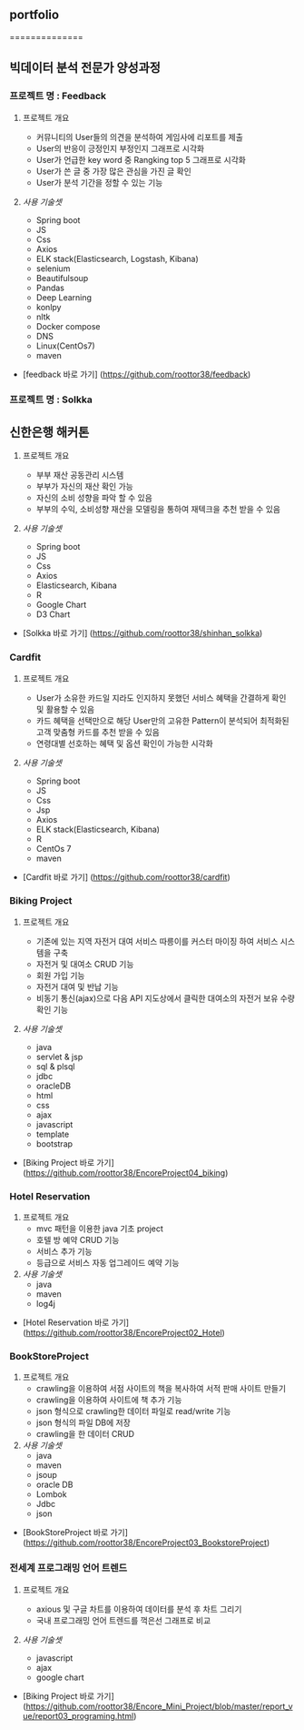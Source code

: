 ## portfolio
==============
## 빅데이터 분석 전문가 양성과정
### 프로젝트 명 : Feedback
   1. 프로젝트 개요
      - 커뮤니티의 User들의 의견을 분석하여 게임사에 리포트를 제출
      - User의 반응이 긍정인지 부정인지 그래프로 시각화
      - User가 언급한 key word 중 Rangking top 5 그래프로 시각화
      - User가 쓴 글 중 가장 많은 관심을 가진 글 확인
      - User가 분석 기간을 정할 수 있는 기능
      
   2. *사용 기술셋*
      - Spring boot
      - JS
      - Css
      - Axios
      - ELK stack(Elasticsearch, Logstash, Kibana)
      - selenium
      - Beautifulsoup
      - Pandas
      - Deep Learning
      - konlpy
      - nltk
      - Docker compose
      - DNS
      - Linux(CentOs7)
      - maven
      
   - [feedback 바로 가기] (https://github.com/roottor38/feedback)
   
 ### 프로젝트 명 : Solkka
 ## 신한은행 해커톤 
   1. 프로젝트 개요
      - 부부 재산 공동관리 시스템
      - 부부가 자신의 재산 확인 가능
      - 자신의 소비 성향을 파악 할 수 있음
      - 부부의 수익, 소비성향 재산을 모델링을 통하여 재텍크을 추천 받을 수 있음
      
   2. *사용 기술셋*
      - Spring boot
      - JS
      - Css
      - Axios
      - Elasticsearch, Kibana
      - R
      - Google Chart
      - D3 Chart
      
   - [Solkka 바로 가기] (https://github.com/roottor38/shinhan_solkka)
  
  ### Cardfit
   1. 프로젝트 개요
      - User가 소유한 카드일 지라도 인지하지 못했던 서비스 혜택을 간결하게 확인 및 활용할 수 있음
      - 카드 혜택을 선택만으로 해당 User만의 고유한 Pattern이 분석되어 최적화된 고객 맞춤형 카드를 추천 받을 수 있음
      - 연령대별 선호하는 혜택 및 옵션 확인이 가능한 시각화
         
   2. *사용 기술셋*
      - Spring boot
      - JS
      - Css
      - Jsp
      - Axios
      - ELK stack(Elasticsearch, Kibana)
      - R
      - CentOs 7
      - maven
      
   - [Cardfit 바로 가기] (https://github.com/roottor38/cardfit)
  
### Biking Project
   1. 프로젝트 개요
      - 기존에 있는 지역 자전거 대여 서비스 따릉이를 커스터 마이징 하여 서비스 시스템을 구축
      - 자전거 및 대여소 CRUD 기능
      - 회원 가입 기능
      - 자전거 대여 및 반납 기능
      - 비동기 통신(ajax)으로 다음 API 지도상에서 클릭한 대여소의 자전거 보유 수량 확인 기능
      
   2. *사용 기술셋*
      - java
      - servlet & jsp
      - sql & plsql
      - jdbc
      - oracleDB
      - html
      - css
      - ajax
      - javascript
      - template
      - bootstrap
      
   - [Biking Project 바로 가기] (https://github.com/roottor38/EncoreProject04_biking)

### Hotel Reservation
   1. 프로젝트 개요
      - mvc 패턴을 이용한 java 기초 project
      - 호텔 방 예약 CRUD 기능
      - 서비스 추가 기능
      - 등급으로 서비스 자동 업그레이드 예약 기능
   2. *사용 기술셋*
      - java 
      - maven
      - log4j
      
   - [Hotel Reservation 바로 가기] (https://github.com/roottor38/EncoreProject02_Hotel)
   
### BookStoreProject
   1. 프로젝트 개요
      - crawling을 이용하여 서점 사이트의 책을 복사하여 서적 판매 사이트 만들기
      - crawling을 이용하여 사이트에 책 추가 기능
      - json 형식으로 crawling한 데이터 파일로 read/write 기능
      - json 형식의 파일 DB에 저장
      - crawling을 한 데이터 CRUD
   2. *사용 기술셋*
      - java 
      - maven
      - jsoup
      - oracle DB
      - Lombok
      - Jdbc
      - json
      
   - [BookStoreProject 바로 가기] (https://github.com/roottor38/EncoreProject03_BookstoreProject)
   
### 전세계 프로그래밍 언어 트렌드
   1. 프로젝트 개요
      - axious 및 구글 차트를 이용하여 데이터를 분석 후 차트 그리기
      - 국내 프로그래밍 언어 트렌드를 꺽은선 그래프로 비교
      
   2. *사용 기술셋*
      - javascript
      - ajax
      - google chart
      
   - [Biking Project 바로 가기] (https://github.com/roottor38/Encore_Mini_Project/blob/master/report_vue/report03_programing.html)

